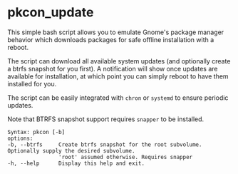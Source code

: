 # pkcon_update

This simple bash script allows you to emulate Gnome's package manager behavior which downloads packages for safe offline installation with a reboot.

The script can download all available system updates (and optionally create a btrfs snapshot for you first). A notification will show once updates are available for installation, at which point you can simply reboot to have them installed for you.

The script can be easily integrated with `chron` or `systemd` to ensure periodic updates.

Note that BTRFS snapshot support requires `snapper` to be installed.

```
Syntax: pkcon [-b]
options:
-b, --btrfs     Create btrfs snapshot for the root subvolume. Optionally supply the desired subvolume.
                'root' assumed otherwise. Requires snapper
-h, --help      Display this help and exit.
```
